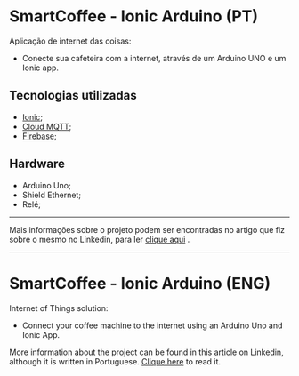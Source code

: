 # SmartCoffee - Ionic Arduino (PT)

Aplicação de internet das coisas:
- Conecte sua cafeteira com a internet, através de um Arduino UNO e um Ionic app.



## Tecnologias utilizadas

- [Ionic](https://ionicframework.com/);
- [Cloud MQTT](https://www.cloudmqtt.com/);
- [Firebase](https://firebase.google.com/?hl=pt-br);

## Hardware

- Arduino Uno;
- Shield Ethernet;
- Relé;

---

Mais informações sobre o projeto podem ser encontradas no artigo que fiz sobre o mesmo no Linkedin, para ler [clique aqui](https://www.linkedin.com/pulse/tbt-de-quando-decidi-automatizar-melhor-amiga-dos-telles-da-silva) .


--- 

# SmartCoffee - Ionic Arduino (ENG)

Internet of Things solution:

- Connect your coffee machine to the internet using an Arduino Uno and Ionic App.

More information about the project can be found in this article on Linkedin, although it is written in Portuguese. [Clique here](https://www.linkedin.com/pulse/tbt-de-quando-decidi-automatizar-melhor-amiga-dos-telles-da-silva) to read it.

